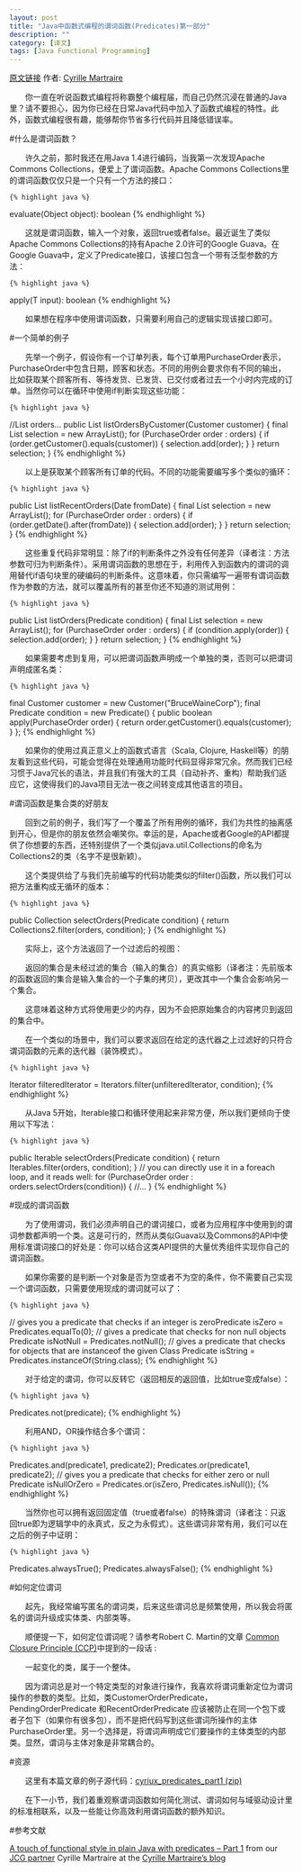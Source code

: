 ```yaml
---
layout: post
title: "Java中函数式编程的谓词函数(Predicates)第一部分"
description: ""
category: [译文]
tags: [Java Functional Programming]
---
```

<link rel="stylesheet" href="{{ site.baseurl }}/css/pygments.css">

[原文链接](http://www.javacodegeeks.com/2012/05/functional-style-in-java-with.html) 作者: [Cyrille Martraire](http://www.javacodegeeks.com/author/Cyrille-Martraire/)

　　你一直在听说函数式编程将称霸整个编程届，而自己仍然沉浸在普通的Java里？请不要担心，因为你已经在日常Java代码中加入了函数式编程的特性。此外，函数式编程很有趣，能够帮你节省多行代码并且降低错误率。

#什么是谓词函数？

　　许久之前，那时我还在用Java 1.4进行编码，当我第一次发现Apache Commons Collections，便爱上了谓词函数。Apache Commons Collections里的谓词函数仅仅只是一个只有一个方法的接口：

    {% highlight java %} 
evaluate(Object object): boolean
    {% endhighlight %}
	
　　这就是谓词函数，输入一个对象，返回true或者false。最近诞生了类似Apache Commons Collections的持有Apache 2.0许可的Google Guava。在Google Guava中，定义了Predicate接口，该接口包含一个带有泛型参数的方法：
	
	{% highlight java %} 
apply(T input): boolean
    {% endhighlight %}
	
　　如果想在程序中使用谓词函数，只需要利用自己的逻辑实现该接口即可。
	
<!-- more -->

#一个简单的例子

　　先举一个例子，假设你有一个订单列表，每个订单用PurchaseOrder表示，PurchaseOrder中包含日期，顾客和状态。不同的用例会要求你有不同的输出，比如获取某个顾客所有、等待发货、已发货、已交付或者过去一个小时内完成的订单。当然你可以在循环中使用if判断实现这些功能：

	{% highlight java %} 
//List<PurchaseOrder> orders...
public List<PurchaseOrder> listOrdersByCustomer(Customer customer) {
    final List<PurchaseOrder> selection = new ArrayList<PurchaseOrder>();
    for (PurchaseOrder order : orders) {
        if (order.getCustomer().equals(customer)) {
            selection.add(order);
        }
    }
    return selection;
}
    {% endhighlight %}
	
　　以上是获取某个顾客所有订单的代码。不同的功能需要编写多个类似的循环：

	{% highlight java %} 
public List<PurchaseOrder> listRecentOrders(Date fromDate) {
        final List<PurchaseOrder> selection = new ArrayList<PurchaseOrder>();
        for (PurchaseOrder order : orders) {
            if (order.getDate().after(fromDate)) {
                selection.add(order);
            }
        }
        return selection;
}
    {% endhighlight %}
	
　　这些重复代码非常明显：除了if的判断条件之外没有任何差异（译者注：方法参数可归为判断条件）。采用谓词函数的思想在于，利用传入到函数内的谓词的调用替代if语句块里的硬编码的判断条件。这意味着，你只需编写一遍带有谓词函数作为参数的方法，就可以覆盖所有的甚至你还不知道的测试用例：

	{% highlight java %} 
public List<PurchaseOrder> listOrders(Predicate<PurchaseOrder> condition) {
    final List<PurchaseOrder> selection = new ArrayList<PurchaseOrder>();
    for (PurchaseOrder order : orders) {
        if (condition.apply(order)) {
            selection.add(order);
        }
    }
    return selection;
}
    {% endhighlight %}
	
　　如果需要考虑到复用，可以把谓词函数声明成一个单独的类，否则可以把谓词声明成匿名类：

	{% highlight java %} 
final Customer customer = new Customer("BruceWaineCorp");
final Predicate<PurchaseOrder> condition = new Predicate<PurchaseOrder>() {
    public boolean apply(PurchaseOrder order) {
        return order.getCustomer().equals(customer);
    }
};
    {% endhighlight %}
	
　　如果你的使用过真正意义上的函数式语言（Scala, Clojure, Haskell等）的朋友看到这些代码，可能会觉得在处理通用功能时代码显得非常冗余。然而我们已经习惯于Java冗长的语法，并且我们有强大的工具（自动补齐、重构）帮助我们适应它，这使得我们的Java项目无法一夜之间转变成其他语言的项目。

#谓词函数是集合类的好朋友

　　回到之前的例子，我们写了一个覆盖了所有用例的循环，我们为共性的抽离感到开心，但是你的朋友依然会嘲笑你。幸运的是，Apache或者Google的API都提供了你想要的东西，还特别提供了一个类似java.util.Collections的命名为Collections2的类（名字不是很新颖）。

　　这个类提供给了与我们先前编写的代码功能类似的filter()函数，所以我们可以把方法重构成无循环的版本：

	{% highlight java %} 
public Collection<PurchaseOrder> selectOrders(Predicate<PurchaseOrder> condition) {
    return Collections2.filter(orders, condition);
}
    {% endhighlight %}

　　实际上，这个方法返回了一个过滤后的视图：

　　返回的集合是未经过滤的集合（输入的集合）的真实缩影（译者注：先前版本的函数返回的集合是输入集合的一个子集的拷贝），更改其中一个集合会影响另一个集合。

　　这意味着这种方式将使用更少的内存，因为不会把原始集合的内容拷贝到返回的集合中。

　　在一个类似的场景中，我们可以要求返回在给定的迭代器之上过滤好的只符合谓词函数的元素的迭代器（装饰模式）。

	{% highlight java %} 
Iterator filteredIterator = Iterators.filter(unfilteredIterator, condition);
    {% endhighlight %}
	
　　从Java 5开始，Iterable接口和循环使用起来非常方便，所以我们更倾向于使用以下写法：

	{% highlight java %} 
public Iterable<PurchaseOrder> selectOrders(Predicate<PurchaseOrder> condition) {
    return Iterables.filter(orders, condition);
}
// you can directly use it in a foreach loop, and it reads well:
for (PurchaseOrder order : orders.selectOrders(condition)) {
    //...
}
    {% endhighlight %}
	
#现成的谓词函数

　　为了使用谓词，我们必须声明自己的谓词接口，或者为应用程序中使用到的谓词参数都声明一个类。这是可行的，然而从类似Guava以及Commons的API中使用标准谓词接口的好处是：你可以结合这类API提供的大量优秀组件实现你自己的谓词函数。

　　如果你需要的是判断一个对象是否为空或者不为空的条件，你不需要自己实现一个谓词函数，只需要使用现成的谓词就可以了：

	{% highlight java %} 
// gives you a predicate that checks if an integer is zeroPredicate
<Integer> isZero = Predicates.equalTo(0);
// gives a predicate that checks for non null objects
Predicate<String> isNotNull = Predicates.notNull();
// gives a predicate that checks for objects that are instanceof the given Class
Predicate<Object> isString = Predicates.instanceOf(String.class);
    {% endhighlight %}
	
　　对于给定的谓词，你可以反转它（返回相反的返回值，比如true变成false）：

	{% highlight java %} 
Predicates.not(predicate);
    {% endhighlight %}
	
　　利用AND，OR操作结合多个谓词：

	{% highlight java %} 
Predicates.and(predicate1, predicate2);
Predicates.or(predicate1, predicate2);
// gives you a predicate that checks for either zero or null
Predicate<Integer> isNullOrZero = Predicates.or(isZero, Predicates.isNull());
    {% endhighlight %}
	
　　当然你也可以拥有返回固定值（true或者false）的特殊谓词（译者注：只返回true即为逻辑学中的永真式，反之为永假式）。这些谓词非常有用，我们可以在之后的例子中证明：

	{% highlight java %} 
Predicates.alwaysTrue();
Predicates.alwaysFalse();
    {% endhighlight %}
	
#如何定位谓词

　　起先，我经常编写匿名的谓词类，后来这些谓词总是频繁使用，所以我会将匿名的谓词升级成实体类、内部类等。

　　顺便提一下，如何定位谓词呢？请参考Robert C. Martin的文章 [Common Closure Principle (CCP)](http://www.objectmentor.com/resources/articles/Principles_and_Patterns.pdf)中提到的一段话 :

　　一起变化的类，属于一个整体。

　　因为谓词总是对一个特定类型的对象进行操作，我喜欢将谓词重新定位为谓词操作的参数的类型。比如，类CustomerOrderPredicate，PendingOrderPredicate 和RecentOrderPredicate 应该被防止在同一个包下或者子包下（如果你有很多包），而不是把代码写到这些谓词所操作的主体PurchaseOrder里。另一个选择是，将谓词声明成它们要操作的主体类型的内部类。显然，谓词与主体对象是非常耦合的。

#资源

　　这里有本篇文章的例子源代码：[cyriux_predicates_part1 (zip)](http://cyrille.martraire.com/wp-content/uploads/2010/11/cyriux_predicates_part1.zip)

　　在下一小节，我们着重观察谓词函数如何简化测试、谓词如何与域驱动设计里的标准相联系，以及一些能让你高效利用谓词函数的额外知识。

#参考文献

[A touch of functional style in plain Java with predicates – Part 1](http://cyrille.martraire.com/2010/11/a-touch-of-functional-style-in-plain-java-with-predicates-part-1/) from our [JCG partner](http://www.javacodegeeks.com/p/jcg.html) Cyrille Martraire at the [Cyrille Martraire’s blog](http://cyrille.martraire.com/)